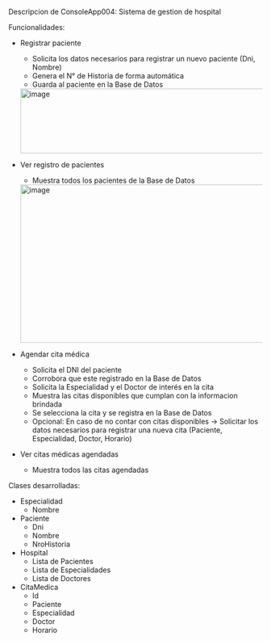 Descripcion de ConsoleApp004: Sistema de gestion de hospital

Funcionalidades:
- Registrar paciente
    * Solicita los datos necesarios para registrar un nuevo paciente (Dni, Nombre)
    * Genera el N° de Historia de forma automática
    * Guarda al paciente en la Base de Datos
    <img width="543" height="128" alt="image" src="https://github.com/user-attachments/assets/edae3103-52f1-4491-aa20-e2ab507410a4" />

- Ver registro de pacientes
    * Muestra todos los pacientes de la Base de Datos
    <img width="578" height="313" alt="image" src="https://github.com/user-attachments/assets/89f416b5-1a00-4a51-bc23-42ddd202ec35" /> 
 
- Agendar cita médica
    * Solicita el DNI del paciente
    * Corrobora que este registrado en la Base de Datos
    * Solicita la Especialidad y el Doctor de interés en la cita
    * Muestra las citas disponibles que cumplan con la informacion brindada
    * Se selecciona la cita y se registra en la Base de Datos
    * Opcional: En caso de no contar con citas disponibles → Solicitar los datos necesarios para registrar una nueva cita (Paciente, Especialidad, Doctor, Horario)
- Ver citas médicas agendadas
    * Muestra todos las citas agendadas

Clases desarrolladas:
- Especialidad
    * Nombre
- Paciente
    * Dni
    * Nombre
    * NroHistoria
- Hospital
    * Lista de Pacientes
    * Lista de Especialidades
    * Lista de Doctores
- CitaMedica
    * Id
    * Paciente
    * Especialidad
    * Doctor
    * Horario
